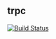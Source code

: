## trpc

[![Build Status](https://travis-ci.com/ShuaiJunlan/trpc.svg?token=99wnxLqpskbRCf2sLyrg&branch=master)](https://travis-ci.com/ShuaiJunlan/trpc)



